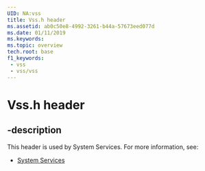 ```yaml
---
UID: NA:vss
title: Vss.h header
ms.assetid: ab0c50e8-4992-3261-b44a-57673eed077d
ms.date: 01/11/2019
ms.keywords: 
ms.topic: overview
tech.root: base
f1_keywords:
 - vss
 - vss/vss
---
```


# Vss.h header


## -description

This header is used by System Services. For more information, see:

- [System Services](../_base/index.md)

